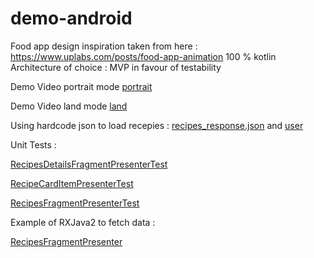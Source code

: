 # demo-android


Food app design inspiration taken from here : https://www.uplabs.com/posts/food-app-animation
100 % kotlin
Architecture of choice : MVP in favour of testability 

Demo Video portrait mode [portrait](../blob/master/device-portrait.mp4)

Demo Video land mode [land](../blob/master/device-land.mp4)



Using hardcode json to load recepies : [recipes_response.json](../blob/master/app/src/main/res/raw/recipes_response.json)
and [user](../blob/master/app/src/main/java/com/waliahimanshu/demo/data/UserRepository.kt)

Unit Tests :

[RecipesDetailsFragmentPresenterTest](../blob/master/app/src/test/java/com/waliahimanshu/demo/ui/details/RecipesDetailsFragmentPresenterTest.kt)

[RecipeCardItemPresenterTest](../blob/master/app/src/test/java/com/waliahimanshu/demo/ui/home/cardItem/RecipeCardItemPresenterTest.kt)

[RecipesFragmentPresenterTest](../blob/master/app/src/test/java/com/waliahimanshu/demo/ui/home/RecipesFragmentPresenterTest.kt)

Example of RXJava2 to fetch data : 

[RecipesFragmentPresenter](../blob/master/app/src/main/java/com/waliahimanshu/demo/ui/home/RecipesFragmentPresenter.kt)

